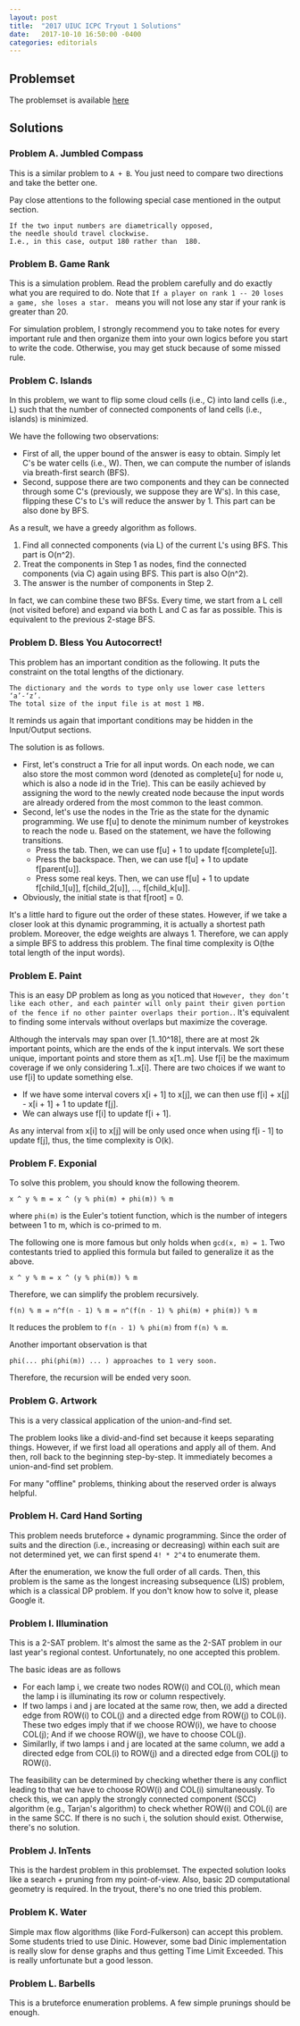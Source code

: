 ```yaml
---
layout: post
title:  "2017 UIUC ICPC Tryout 1 Solutions"
date:   2017-10-10 16:50:00 -0400
categories: editorials
---
```



## Problemset

The problemset is available [here](/files/uiuc_2017_tryout_1.pdf)

## Solutions

### Problem A. Jumbled Compass

This is a similar problem to ```A + B```. You just need to compare two directions and take the better one.

Pay close attentions to the following special case mentioned in the output section.

```
If the two input numbers are diametrically opposed, 
the needle should travel clockwise. 
I.e., in this case, output 180 rather than  180.
```

### Problem B. Game Rank

This is a simulation problem. Read the problem carefully and do exactly what you are required to do. Note that ```If a player on rank 1 -- 20 loses a game, she loses a star. ``` means you will not lose any star if your rank is greater than 20. 

For simulation problem, I strongly recommend you to take notes for every important rule and then organize them into your own logics before you start to write the code. Otherwise, you may get stuck because of some missed rule. 

### Problem C. Islands

In this problem, we want to flip some cloud cells (i.e., C) into land cells (i.e., L) such that the number of connected components of land cells (i.e., islands) is minimized.

We have the following two observations:

- First of all, the upper bound of the answer is easy to obtain. Simply let C's be water cells (i.e., W). Then, we can compute the number of islands via breath-first search (BFS).
- Second, suppose there are two components and they can be connected through some C's (previously, we suppose they are W's). In this case, flipping these C's to L's will reduce the answer by 1. This part can be also done by BFS.

As a result, we have a greedy algorithm as follows.

1. Find all connected components (via L) of the current L's using BFS. This part is O(n^2).
2. Treat the components in Step 1 as nodes, find the connected components (via C) again using BFS. This part is also O(n^2).
3. The answer is the number of components in Step 2.

In fact, we can combine these two BFSs. Every time, we start from a L cell (not visited before) and expand via both L and C as far as possible. This is equivalent to the previous 2-stage BFS.


### Problem D. Bless You Autocorrect!

This problem has an important condition as the following. It puts the constraint on the total lengths of the dictionary.

```
The dictionary and the words to type only use lower case letters ‘a’-‘z’. 
The total size of the input file is at most 1 MB.
```
It reminds us again that important conditions may be hidden in the Input/Output sections.

The solution is as follows.

- First, let's construct a Trie for all input words. On each node, we can also store the most common word (denoted as complete[u] for node u, which is also a node id in the Trie). This can be easily achieved by assigning the word to the newly created node because the input words are already ordered from the most common to the least common.
- Second, let's use the nodes in the Trie as the state for the dynamic programming. We use f[u] to denote the minimum number of keystrokes to reach the node u. Based on the statement, we have the following transitions.
    - Press the tab. Then, we can use f[u] + 1 to update f[complete[u]].
    - Press the backspace. Then, we can use f[u] + 1 to update f[parent[u]].
    - Press some real keys. Then, we can use f[u] + 1 to update f[child_1[u]], f[child_2[u]], ..., f[child_k[u]].
- Obviously, the initial state is that f[root] = 0.

It's a little hard to figure out the order of these states. However, if we take a closer look at this dynamic programming, it is actually a shortest path problem. Moreover, the edge weights are always 1. Therefore, we can apply a simple BFS to address this problem. The final time complexity is O(the total length of the input words).


### Problem E. Paint

This is an easy DP problem as long as you noticed that ```However, they don’t like each other, and each painter will only paint their given portion of the fence if no other painter overlaps their portion.```. It's equivalent to finding some intervals without overlaps but maximize the coverage.

Although the intervals may span over [1..10^18], there are at most 2k important points, which are the ends of the k input intervals. We sort these unique, important points and store them as x[1..m]. Use f[i] be the maximum coverage if we only considering 1..x[i]. There are two choices if we want to use f[i] to update something else.

  - If we have some interval covers x[i + 1] to x[j], we can then use f[i] + x[j] - x[i + 1] + 1 to update f[j].
  - We can always use f[i] to update f[i + 1].

As any interval from x[i] to x[j] will be only used once when using f[i - 1] to update f[j], thus, the time complexity is O(k).


### Problem F. Exponial

To solve this problem, you should know the following theorem.

```
x ^ y % m = x ^ (y % phi(m) + phi(m)) % m
```
where ```phi(m)``` is the Euler's totient function, which is the number of integers between 1 to m, which is co-primed to m.

The following one is more famous but only holds when ```gcd(x, m) = 1```. Two contestants tried to applied this formula but failed to generalize it as the above.
```
x ^ y % m = x ^ (y % phi(m)) % m
```

Therefore, we can simplify the problem recursively.

```
f(n) % m = n^f(n - 1) % m = n^(f(n - 1) % phi(m) + phi(m)) % m
```
It reduces the problem to ```f(n - 1) % phi(m)``` from ```f(n) % m```.

Another important observation is that 

```
phi(... phi(phi(m)) ... ) approaches to 1 very soon.
```
Therefore, the recursion will be ended very soon.


### Problem G. Artwork

This is a very classical application of the union-and-find set.

The problem looks like a divid-and-find set because it keeps separating things. However, if we first load all operations and apply all of them. And then, roll back to the beginning step-by-step. It immediately becomes a union-and-find set problem.

For many "offline" problems, thinking about the reserved order is always helpful.

### Problem H. Card Hand Sorting

This problem needs bruteforce + dynamic programming. Since the order of suits and the direction (i.e., increasing or decreasing) within each suit are not determined yet, we can first spend ```4! * 2^4``` to enumerate them.

After the enumeration, we know the full order of all cards. Then, this problem is the same as the longest increasing subsequence (LIS) problem, which is a classical DP problem. If you don't know how to solve it, please Google it.

### Problem I. Illumination

This is a 2-SAT problem. It's almost the same as the 2-SAT problem in our last year's regional contest. Unfortunately, no one accepted this problem. 

The basic ideas are as follows

- For each lamp i, we create two nodes ROW(i) and COL(i), which mean the lamp i is illuminating its row or column respectively.
- If two lamps i and j are located at the same row, then, we add a directed edge from ROW(i) to COL(j) and a directed edge from ROW(j) to COL(i). These two edges imply that if we choose ROW(i), we have to choose COL(j); And if we choose ROW(j), we have to choose COL(j). 
- Similarlly, if two lamps i and j are located at the same column, we add a directed edge from COL(i) to ROW(j) and a directed edge from COL(j) to ROW(i).

The feasibility can be determined by checking whether there is any conflict leading to that we have to choose ROW(i) and COL(i) simultaneously. To check this, we can apply the strongly connected component (SCC) algorithm (e.g., Tarjan's algorithm) to check whether ROW(i) and COL(i) are in the same SCC. If there is no such i, the solution should exist. Otherwise, there's no solution.

### Problem J. InTents

This is the hardest problem in this problemset. The expected solution looks like a search + pruning from my point-of-view. Also, basic 2D computational geometry is required. In the tryout, there's no one tried this problem.


### Problem K. Water

Simple max flow algorithms (like Ford-Fulkerson) can accept this problem. Some students tried to use Dinic. However, some bad Dinic implementation is really slow for dense graphs and thus getting Time Limit Exceeded. This is really unfortunate but a good lesson.

### Problem L. Barbells

This is a bruteforce enumeration problems. A few simple prunings should be enough.



